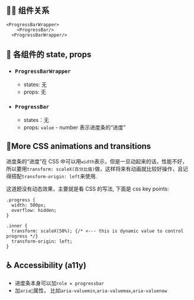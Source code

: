 ## 👨‍👧 组件关系

```
<ProgressBarWrapper>
    <ProgressBar/>
  <ProgressBarWrapper/>
```

## 🔢 各组件的 state, props

- ### `ProgressBarWrapper`

  - states: 无
  - props: 无

- ### `ProgressBar`

  - states：无
  - props: `value` - number 表示进度条的“进度”

## 💃More CSS animations and transitions

进度条的“进度”在 CSS 中可以用`width`表示，但是一旦动起来的话，性能不好，所以要用`transform: scaleX(百分比值)`做，这样将来有动画就比较好操作，且记得搭配`transform-origin: left`来使用.

这道题没有动态效果，主要就是看 CSS 的写法, 下面是 css key points:

```
.progress {
  width: 500px;
  overflow: hidden;
}

.inner {
  transform: scaleX(50%); {/* <--- this is dynamic value to control progress */}
  transform-origin: left;
}

```

## ♿ Accessibility (a11y)

- 进度条本身可以加`role = progressbar`
- 加`aria`属性， 比如`aria-valuemin`,`aria-valuemax`,`aria-valuenow`
